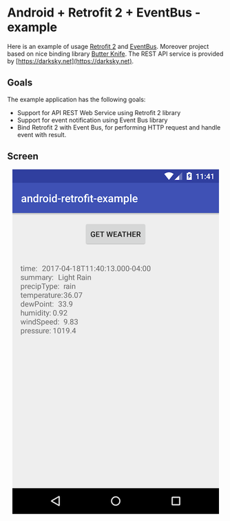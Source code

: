 Android + Retrofit 2 + EventBus - example
================================================
Here is an example of usage [Retrofit 2](http://square.github.io/retrofit/) and [EventBus](http://greenrobot.org/eventbus/). Moreover project based on nice binding library [Butter Knife](http://jakewharton.github.io/butterknife/). The REST API service is provided by [https://darksky.net](https://darksky.net).

Goals
--------
The example application has the following goals:

- Support for API REST Web Service using Retrofit 2 library
- Support for event notification using Event Bus library
- Bind Retrofit 2 with Event Bus, for performing HTTP request and handle event with result.

Screen
---------

<img style="display: block; margin-left: auto; margin-right: auto;" src="screen_android.png">